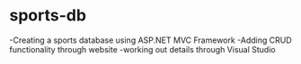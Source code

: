 # sports-db
-Creating a sports database using ASP.NET MVC Framework
-Adding CRUD functionality through website
-working out details through Visual Studio
